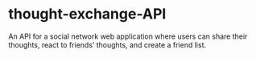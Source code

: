 # thought-exchange-API
An API for a social network web application where users can share their thoughts, react to friends’ thoughts, and create a friend list. 
